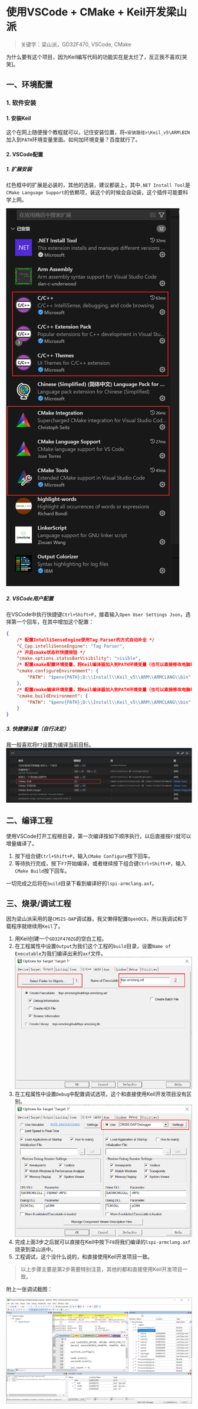 # 使用VSCode + CMake + Keil开发梁山派

> 关键字：梁山派，GD32F470, VSCode, CMake

为什么要有这个项目，因为Keil编写代码的功能实在是太烂了，反正我不喜欢[哭笑]。

## 一、环境配置

### 1. 软件安装

#### 1. 安装Keil

这个在网上随便搜个教程就可以，记住安装位置，将`<安装路径>\Keil_v5\ARM\BIN`加入到`PATH`环境变量里面。如何加环境变量？百度就行了。

#### 2. VSCode配置

##### 1. 扩展安装

红色框中的扩展是必装的，其他的选装，建议都装上，其中`.NET Install Tool`是`CMake Language Support`的依赖项，装这个的时候会自动装，这个插件可能要科学上网。

![](./images/vscode-extensions.png)


##### 2. VSCode用户配置

在VSCode中执行快捷键`Ctrl+Shift+P`，接着输入`Open User Settings Json`，选择第一个回车，在其中增加这个配置：

```json
{
    /* 配置IntelliSenseEngine使用Tag Parser的方式自动补全 */
    "C_Cpp.intelliSenseEngine": "Tag Parser",
    /* 开启cmake状态栏快捷按钮 */
    "cmake.options.statusBarVisibility": "visible",
    /* 配置cmake配置环境变量，将Keil编译器加入到PATH环境变量（也可以直接修改电脑环境变量 */
    "cmake.configureEnvironment": {
        "PATH": "$penv{PATH};D:\\Install\\Keil_v5\\ARM\\ARMCLANG\\bin"
    },
    /* 配置cmake编译环境变量，将Keil编译器加入到PATH环境变量（也可以直接修改电脑环境变量 */
    "cmake.buildEnvironment": {
        "PATH": "$penv{PATH};D:\\Install\\Keil_v5\\ARM\\ARMCLANG\\bin"
    }
}
```

##### 3. 快捷键设置（自行决定）

我一般喜欢将`F7`设置为编译当前目标。
![alt text](./images/vscode-shortcut.png)


## 二、编译工程

使用VSCode打开工程根目录，第一次编译按如下顺序执行，以后直接按`F7`就可以增量编译了。
1. 按下组合键`Ctrl+Shift+P`，输入`CMake Configure`按下回车。
2. 等待执行完成，按下`F7`开始编译，或者继续按下组合键`Ctrl+Shift+P`，输入`CMake Build`按下回车。

一切完成之后将在`build`目录下看到编译好的`lspi-armclang.axf`。

## 三、烧录/调试工程

因为梁山派采用的是`CMSIS-DAP`调试器，我又懒得配置`OpenOCD`，所以我调试和下载程序就继续用`Keil`了。

1. 用Keil创建一个`GD32F470ZG`的空白工程。
2. 在工程属性中设置`Output`为我们这个工程的`build`目录，设置`Name of Executable`为我们编译出来的`axf`文件。
![alt text](./images/keil-output.png)
3. 在工程属性中设置`Debug`中配置调试选项，这个和直接使用Keil开发项目没有区别。
![alt text](./images/keil-debug.png)
4. 完成上面3步之后就可以直接在Keil中按下`F8`将我们编译的`lspi-armclang.axf`烧录到梁山派中。
5. 工程调试，这个没什么说的，和直接使用Keil开发项目一致。

> 以上步骤主要是第2步需要特别注意，其他的都和直接使用Keil开发项目一致。

附上一张调试截图：

![alt text](./images/keil.png)